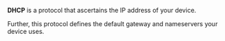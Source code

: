 __DHCP__ is a protocol that ascertains the IP address of your device.

Further, this protocol defines the default gateway and nameservers your device uses.